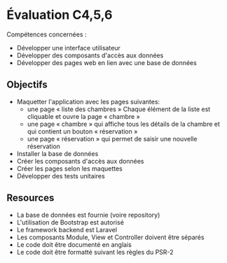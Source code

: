# Évaluation C4,5,6
Compétences concernées :
- Développer une interface utilisateur
- Développer des composants d'accès aux données
- Développer des pages web en lien avec une base de données

## Objectifs
- Maquetter l'application avec les pages suivantes:
	- une page « liste des chambres »
  Chaque élément de la liste est cliquable et ouvre la page « chambre »
	- une page « chambre » qui affiche tous les détails de la chambre et
	qui contient un bouton « réservation »
	- une page « réservation » qui permet de saisir une nouvelle réservation
- Installer la base de données
- Créer les composants d'accès aux données
- Créer les pages selon les maquettes
- Développer des tests unitaires

## Resources
- La base de données est fournie (voire repository)
- L'utilisation de Bootstrap est autorisé
- Le framework backend est Laravel
- Les composants Module, View et Controller doivent être séparés
- Le code doit être documenté en anglais
- Le code doit être formatté suivant les règles du PSR-2

